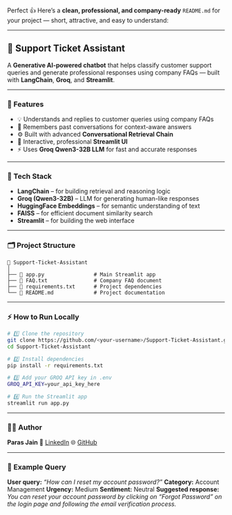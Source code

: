 Perfect 👍 Here’s a **clean, professional, and company-ready** `README.md` for your project — short, attractive, and easy to understand:

---

## 💬 Support Ticket Assistant

A **Generative AI-powered chatbot** that helps classify customer support queries and generate professional responses using company FAQs — built with **LangChain**, **Groq**, and **Streamlit**.

---

### 🚀 Features

* 💡 Understands and replies to customer queries using company FAQs
* 🧠 Remembers past conversations for context-aware answers
* ⚙️ Built with advanced **Conversational Retrieval Chain**
* 💬 Interactive, professional **Streamlit UI**
* ⚡ Uses **Groq Qwen3-32B LLM** for fast and accurate responses

---

### 🧰 Tech Stack

* **LangChain** – for building retrieval and reasoning logic
* **Groq (Qwen3-32B)** – LLM for generating human-like responses
* **HuggingFace Embeddings** – for semantic understanding of text
* **FAISS** – for efficient document similarity search
* **Streamlit** – for building the web interface

---

### 🗂️ Project Structure

```
📂 Support-Ticket-Assistant
│
├── 📄 app.py                # Main Streamlit app
├── 📄 FAQ.txt               # Company FAQ document
├── 📄 requirements.txt      # Project dependencies
└── 📘 README.md             # Project documentation
```

---

### ⚡ How to Run Locally

```bash
# 1️⃣ Clone the repository
git clone https://github.com/<your-username>/Support-Ticket-Assistant.git
cd Support-Ticket-Assistant

# 2️⃣ Install dependencies
pip install -r requirements.txt

# 3️⃣ Add your GROQ API key in .env
GROQ_API_KEY=your_api_key_here

# 4️⃣ Run the Streamlit app
streamlit run app.py
```

---

### 👨‍💻 Author

**Paras Jain**
📧 [LinkedIn](https://www.linkedin.com/in/parasjain)
🌐 [GitHub](https://github.com/parasjain)

---

### 💭 Example Query

**User query:** *“How can I reset my account password?”*
**Category:** Account Management
**Urgency:** Medium
**Sentiment:** Neutral
**Suggested response:** *You can reset your account password by clicking on “Forgot Password” on the login page and following the email verification process.*

